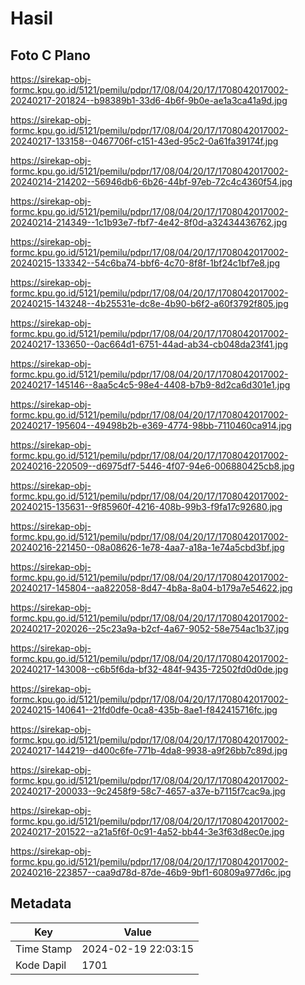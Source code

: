 # Hasil

## Foto C Plano

https://sirekap-obj-formc.kpu.go.id/5121/pemilu/pdpr/17/08/04/20/17/1708042017002-20240217-201824--b98389b1-33d6-4b6f-9b0e-ae1a3ca41a9d.jpg

https://sirekap-obj-formc.kpu.go.id/5121/pemilu/pdpr/17/08/04/20/17/1708042017002-20240217-133158--0467706f-c151-43ed-95c2-0a61fa39174f.jpg

https://sirekap-obj-formc.kpu.go.id/5121/pemilu/pdpr/17/08/04/20/17/1708042017002-20240214-214202--56946db6-6b26-44bf-97eb-72c4c4360f54.jpg

https://sirekap-obj-formc.kpu.go.id/5121/pemilu/pdpr/17/08/04/20/17/1708042017002-20240214-214349--1c1b93e7-fbf7-4e42-8f0d-a32434436762.jpg

https://sirekap-obj-formc.kpu.go.id/5121/pemilu/pdpr/17/08/04/20/17/1708042017002-20240215-133342--54c6ba74-bbf6-4c70-8f8f-1bf24c1bf7e8.jpg

https://sirekap-obj-formc.kpu.go.id/5121/pemilu/pdpr/17/08/04/20/17/1708042017002-20240215-143248--4b25531e-dc8e-4b90-b6f2-a60f3792f805.jpg

https://sirekap-obj-formc.kpu.go.id/5121/pemilu/pdpr/17/08/04/20/17/1708042017002-20240217-133650--0ac664d1-6751-44ad-ab34-cb048da23f41.jpg

https://sirekap-obj-formc.kpu.go.id/5121/pemilu/pdpr/17/08/04/20/17/1708042017002-20240217-145146--8aa5c4c5-98e4-4408-b7b9-8d2ca6d301e1.jpg

https://sirekap-obj-formc.kpu.go.id/5121/pemilu/pdpr/17/08/04/20/17/1708042017002-20240217-195604--49498b2b-e369-4774-98bb-7110460ca914.jpg

https://sirekap-obj-formc.kpu.go.id/5121/pemilu/pdpr/17/08/04/20/17/1708042017002-20240216-220509--d6975df7-5446-4f07-94e6-006880425cb8.jpg

https://sirekap-obj-formc.kpu.go.id/5121/pemilu/pdpr/17/08/04/20/17/1708042017002-20240215-135631--9f85960f-4216-408b-99b3-f9fa17c92680.jpg

https://sirekap-obj-formc.kpu.go.id/5121/pemilu/pdpr/17/08/04/20/17/1708042017002-20240216-221450--08a08626-1e78-4aa7-a18a-1e74a5cbd3bf.jpg

https://sirekap-obj-formc.kpu.go.id/5121/pemilu/pdpr/17/08/04/20/17/1708042017002-20240217-145804--aa822058-8d47-4b8a-8a04-b179a7e54622.jpg

https://sirekap-obj-formc.kpu.go.id/5121/pemilu/pdpr/17/08/04/20/17/1708042017002-20240217-202026--25c23a9a-b2cf-4a67-9052-58e754ac1b37.jpg

https://sirekap-obj-formc.kpu.go.id/5121/pemilu/pdpr/17/08/04/20/17/1708042017002-20240217-143008--c6b5f6da-bf32-484f-9435-72502fd0d0de.jpg

https://sirekap-obj-formc.kpu.go.id/5121/pemilu/pdpr/17/08/04/20/17/1708042017002-20240215-140641--21fd0dfe-0ca8-435b-8ae1-f842415716fc.jpg

https://sirekap-obj-formc.kpu.go.id/5121/pemilu/pdpr/17/08/04/20/17/1708042017002-20240217-144219--d400c6fe-771b-4da8-9938-a9f26bb7c89d.jpg

https://sirekap-obj-formc.kpu.go.id/5121/pemilu/pdpr/17/08/04/20/17/1708042017002-20240217-200033--9c2458f9-58c7-4657-a37e-b7115f7cac9a.jpg

https://sirekap-obj-formc.kpu.go.id/5121/pemilu/pdpr/17/08/04/20/17/1708042017002-20240217-201522--a21a5f6f-0c91-4a52-bb44-3e3f63d8ec0e.jpg

https://sirekap-obj-formc.kpu.go.id/5121/pemilu/pdpr/17/08/04/20/17/1708042017002-20240216-223857--caa9d78d-87de-46b9-9bf1-60809a977d6c.jpg


## Metadata

| Key        | Value               |
| ---------- | ------------------- |
| Time Stamp | 2024-02-19 22:03:15 |
| Kode Dapil | 1701                |



